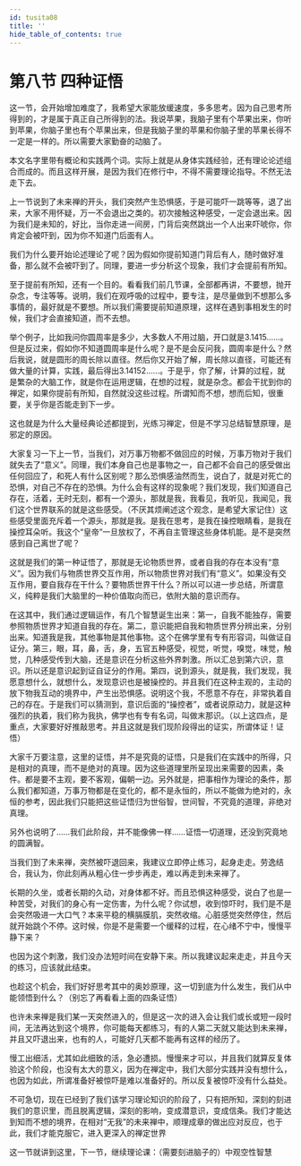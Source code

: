 ```yaml
---
id: tusita08
title: ''
hide_table_of_contents: true
---
```


# 第八节 四种证悟

这一节，会开始增加难度了，我希望大家能放缓速度，多多思考。因为自己思考所得到的，才是属于真正自己所得到的法。我说苹果，我脑子里有个苹果出来，你听到苹果，你脑子里也有个苹果出来，但是我脑子里的苹果和你脑子里的苹果长得不一定是一样的。所以需要大家勤奋的动脑了。

本文名字里带有概论和实践两个词。实际上就是从身体实践经验，还有理论论述组合而成的。而且这样开展，是因为我们在修行中，不得不需要理论指导。不然无法走下去。

上一节说到了未来禅的开头，我们突然产生恐惧感，于是可能吓一跳等等，退了出来，大家不用怀疑，万一不会退出之类的。初次接触这种感受，一定会退出来。因为我们是未知的，好比，当你走进一间房，门背后突然跳出一个人出来吓唬你，你肯定会被吓到，因为你不知道门后面有人。

我们为什么要开始论述理论了呢？因为假如你提前知道门背后有人，随时做好准备，那么就不会被吓到了。同理，要进一步分析这个现象，我们才会提前有所知。

至于提前有所知，还有一个目的。看看我们前几节课，全部都再讲，不要想，抛开杂念，专注等等。说明，我们在观呼吸的过程中，要专注，是尽量做到不想那么多事情的，最好就是不要想。所以我们需要提前知道原理，这样在遇到事相发生的时候，我们才会直接知道，而不去想。

举个例子，比如我问你圆周率是多少，大多数人不用过脑，开口就是3.1415……。但是反过来，假如你不知道圆周率是什么呢？是不是会反问我，圆周率是什么？然后我说，就是圆形的周长除以直径。然后你又开始了解，周长除以直径，可能还有做大量的计算，实践，最后得出3.14152……。于是乎，你了解，计算的过程，就是繁杂的大脑工作，就是你在运用逻辑，在想的过程，就是杂念。都会干扰到你的禅定，如果你提前有所知，自然就没这些过程。所谓知而不想，想而后知，很重要，关乎你是否能走到下一步。

这也就是为什么大量经典论述都提到，光练习禅定，但是不学习总结智慧原理，是邪定的原因。

大家复习一下上一节，当我们，对万事万物都不做回应的时候，万事万物对于我们就失去了“意义”。同理，我们本身自己也是事物之一，自己都不会自己的感受做出任何回应了，和死人有什么区别呢？那么恐惧感油然而生，说白了，就是对死亡的恐惧，对自己不存在的恐惧。为什么会有这样的现象呢？我们发现，我们知道自己存在，活着，无时无刻，都有一个源头，那就是我，我看见，我听见，我闻见，我们这个世界联系的就是这些感受。（不厌其烦阐述这个观念，是希望大家记住）这些感受里面充斥着一个源头，那就是我。是我在思考，是我在操控眼睛看，是我在操控耳朵听。我这个“皇帝”一旦放权了，不再自主管理这些身体机能。是不是突然感到自己离世了呢？

这就是我们的第一种证悟了，那就是无论物质世界，或者自我的存在本没有“意义”。因为我们与物质世界交互作用，所以物质世界对我们有“意义”。如果没有交互作用，要自我存在干什么？要物质世界干什么？所以可以进一步总结，所谓意义，纯粹是我们大脑里的一种价值取向而已，依附大脑的意识而存。

在这其中，我们通过逻辑运作，有几个智慧诞生出来：第一，自我不能独存，需要参照物质世界才知道自我的存在。第二，意识能把自我和物质世界分辨出来，分别出来。知道我是我，其他事物是其他事物。这个在佛学里有专有形容词，叫做证自证分。第三，眼，耳，鼻，舌，身，五官五种感受，视觉，听觉，嗅觉，味觉，触觉，几种感受传到大脑，还是意识在分析这些外界刺激。所以汇总到第六识，意识。所以还是意识起到证自证分的作用。第四，说到源头，就是我，我们发现，我愿意想什么，就想什么，发现意识也是被操控的。并且我们在这种主观的，主动的放下物我互动的境界中，产生出恐惧感。说明这个我，不愿意不存在，非常执着自己的存在。于是我们可以猜测到，意识后面的“操控者”，或者说原动力，就是这种强烈的执着，我们称为我执，佛学也有专有名词，叫做末那识。（以上这四点，是重点，大家要好好推敲思考。并且这就是我们现阶段得出的证实，所谓体证！证悟）

大家千万要注意，这里的证悟，并不是究竟的证悟，只是我们在实践中的所得，只是相对的真理，而不是绝对的真理。因为这些道理里所呈现出来需要的因素，条件。都是要不主观，要不客观，偏朝一边。另外就是，把事相作为理论的条件，那么我们都知道，万事万物都是在变化的，都不是永恒的，所以不能做为绝对的，永恒的参考，因此我们只能把这些证悟归为世俗智，世间智，不究竟的道理，非绝对真理。

另外也说明了……我们此阶段，并不能像佛一样……证悟一切道理，还没到究竟地的圆满智。

当我们到了未来禅，突然被吓退回来，我建议立即停止练习，起身走走。劳逸结合，我认为，你此刻再从粗心住一步步再走，难以再走到未来禅了。

长期的久坐，或者长期的久动，对身体都不好。而且恐惧这种感受，说白了也是一种苦受，对我们的身心有一定伤害，为什么呢？你试想，收到惊吓时，我们是不是会突然吸进一大口气？本来平稳的横膈膜肌，突然收缩。心脏感觉突然停住，然后就开始跳个不停。这时候，你是不是需要一个缓释的过程，在心绪不宁中，慢慢平静下来？

也因为这个刺激，我们没办法短时间在安静下来。所以我建议起来走走，并且今天的练习，应该就此结束。

也趁这个机会，我们好好思考其中的奥妙原理，这一切到底为什么发生，我们从中能领悟到什么？（别忘了再看看上面的四条证悟）

也许未来禅是我们某一天突然进入的，但是这一次的进入会让我们或长或短一段时间，无法再达到这个境界，你可能每天都练习，有的人第二天就又能达到未来禅，并且又吓退出来，也有的人，可能好几天都不能再有这样的经历了。

慢工出细活，尤其如此细致的活，急必遭损。慢慢来才可以，并且我们就算反复体验这个阶段，也没有太大的意义，因为在禅定中，我们大部分实践并没有想什么，也因为如此，所谓准备好被惊吓是难以准备好的。所以反复被惊吓没有什么益处。

不可急切，现在已经到了我们该学习理论知识的阶段了，只有把所知，深刻的刻进我们的意识里，而且脱离逻辑，深刻的影响，变成潜意识，变成信条。我们才能达到知而不想的境界，在相对“无我”的未来禅中，顺理成章的做出应对反应，也于此，我们才能克服它，进入更深入的禅定世界

这一节就讲到这里，下一节，继续理论课：（需要刻进脑子的）中观空性智慧